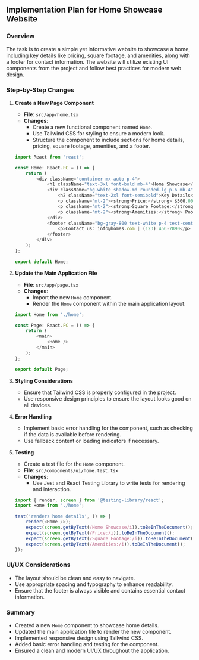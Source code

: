 ## Implementation Plan for Home Showcase Website

### Overview
The task is to create a simple yet informative website to showcase a home, including key details like pricing, square footage, and amenities, along with a footer for contact information. The website will utilize existing UI components from the project and follow best practices for modern web design.

### Step-by-Step Changes

1. **Create a New Page Component**
   - **File**: `src/app/home.tsx`
   - **Changes**:
     - Create a new functional component named `Home`.
     - Use Tailwind CSS for styling to ensure a modern look.
     - Structure the component to include sections for home details, pricing, square footage, amenities, and a footer.

   ```typescript
   import React from 'react';

   const Home: React.FC = () => {
       return (
           <div className="container mx-auto p-4">
               <h1 className="text-3xl font-bold mb-4">Home Showcase</h1>
               <div className="bg-white shadow-md rounded-lg p-6 mb-4">
                   <h2 className="text-2xl font-semibold">Key Details</h2>
                   <p className="mt-2"><strong>Price:</strong> $500,000</p>
                   <p className="mt-2"><strong>Square Footage:</strong> 2,500 sqft</p>
                   <p className="mt-2"><strong>Amenities:</strong> Pool, Garage, Garden</p>
               </div>
               <footer className="bg-gray-800 text-white p-4 text-center">
                   <p>Contact us: info@homes.com | (123) 456-7890</p>
               </footer>
           </div>
       );
   };

   export default Home;
   ```

2. **Update the Main Application File**
   - **File**: `src/app/page.tsx`
   - **Changes**:
     - Import the new `Home` component.
     - Render the `Home` component within the main application layout.

   ```typescript
   import Home from './home';

   const Page: React.FC = () => {
       return (
           <main>
               <Home />
           </main>
       );
   };

   export default Page;
   ```

3. **Styling Considerations**
   - Ensure that Tailwind CSS is properly configured in the project.
   - Use responsive design principles to ensure the layout looks good on all devices.

4. **Error Handling**
   - Implement basic error handling for the component, such as checking if the data is available before rendering.
   - Use fallback content or loading indicators if necessary.

5. **Testing**
   - Create a test file for the `Home` component.
   - **File**: `src/components/ui/home.test.tsx`
   - **Changes**:
     - Use Jest and React Testing Library to write tests for rendering and interaction.

   ```typescript
   import { render, screen } from '@testing-library/react';
   import Home from './home';

   test('renders home details', () => {
       render(<Home />);
       expect(screen.getByText(/Home Showcase/i)).toBeInTheDocument();
       expect(screen.getByText(/Price:/i)).toBeInTheDocument();
       expect(screen.getByText(/Square Footage:/i)).toBeInTheDocument();
       expect(screen.getByText(/Amenities:/i)).toBeInTheDocument();
   });
   ```

### UI/UX Considerations
- The layout should be clean and easy to navigate.
- Use appropriate spacing and typography to enhance readability.
- Ensure that the footer is always visible and contains essential contact information.

### Summary
- Created a new `Home` component to showcase home details.
- Updated the main application file to render the new component.
- Implemented responsive design using Tailwind CSS.
- Added basic error handling and testing for the component.
- Ensured a clean and modern UI/UX throughout the application.
